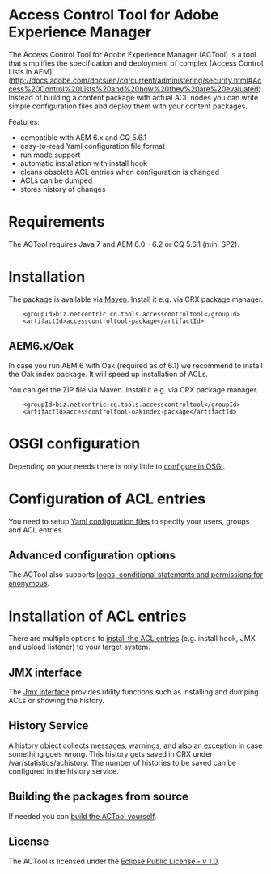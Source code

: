 Access Control Tool for Adobe Experience Manager
================================================

The Access Control Tool for Adobe Experience Manager (ACTool) is a tool that simplifies the specification and deployment of complex [Access Control Lists in AEM] (http://docs.adobe.com/docs/en/cq/current/administering/security.html#Access%20Control%20Lists%20and%20how%20they%20are%20evaluated).
Instead of building a content package with actual ACL nodes you can write simple configuration files and deploy them with your content packages.

Features:
* compatible with AEM 6.x and CQ 5.6.1
* easy-to-read Yaml configuration file format
* run mode support
* automatic installation with install hook
* cleans obsolete ACL entries when configuration is changed
* ACLs can be dumped
* stores history of changes

# Requirements

The ACTool requires Java 7 and AEM 6.0 - 6.2 or CQ 5.6.1 (min. SP2).

# Installation

The package is available via [Maven](https://repo1.maven.org/maven2/biz/netcentric/cq/tools/accesscontroltool/accesscontroltool-package/). Install it e.g. via CRX package manager.

```
    <groupId>biz.netcentric.cq.tools.accesscontroltool</groupId>
    <artifactId>accesscontroltool-package</artifactId>
```

## AEM6.x/Oak

In case you run AEM 6 with Oak (required as of 6.1) we recommend to install the Oak index package.
It will speed up installation of ACLs.

You can get the ZIP file via Maven. Install it e.g. via CRX package manager.

```
    <groupId>biz.netcentric.cq.tools.accesscontroltool</groupId>
    <artifactId>accesscontroltool-oakindex-package</artifactId>
```

# OSGI configuration

Depending on your needs there is only little to [configure in OSGI](docs/OSGI.md).

# Configuration of ACL entries

You need to setup [Yaml configuration files](docs/Configuration.md) to specify your users, groups and ACL entries.

## Advanced configuration options

The ACTool also supports [loops, conditional statements and permissions for anonymous](docs/AdvancedFeatures.md).

# Installation of ACL entries

There are multiple options to [install the ACL entries](docs/Deploy.md) (e.g. install hook, JMX and upload listener) to your target system.

## JMX interface

The [Jmx interface](docs/Jmx.md) provides utility functions such as installing and dumping ACLs or showing the history. 

## History Service

A history object collects messages, warnings, and also an exception in case something goes wrong. This history gets saved in CRX under /var/statistics/achistory. The number of histories to be saved can be configured in the history service.

## Building the packages from source

If needed you can [build the ACTool yourself](docs/BuildPackage.md).

## License

The ACTool is licensed under the [Eclipse Public License - v 1.0](LICENSE.txt).